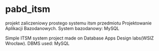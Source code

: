# pabd_itsm


projekt zaliczeniowy prostego systemu itsm przedmiotu Projektowanie Aplikacji Bazodanowych. System bazodanowy: MySQL

Simple ITSM system project made on Database Apps Design labs(WSIZ Wrocław). DBMS used: MySQL
